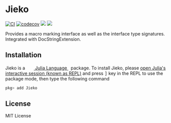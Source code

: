 # Jieko

[![CI](https://github.com/Roger-luo/Jieko.jl/actions/workflows/CI.yml/badge.svg)](https://github.com/Roger-luo/Jieko.jl/actions/workflows/CI.yml)
[![codecov](https://codecov.io/gh/Roger-luo/Jieko.jl/graph/badge.svg?token=8EIbN4OPo2)](https://codecov.io/gh/Roger-luo/Jieko.jl)
[![][docs-stable-img]][docs-stable-url]
[![][docs-dev-img]][docs-dev-url]

Provides a macro marking interface as well as the interface type signatures. Integrated with DocStringExtension.

## Installation

<p>
Jieko is a &nbsp;
    <a href="https://julialang.org">
        <img src="https://raw.githubusercontent.com/JuliaLang/julia-logo-graphics/master/images/julia.ico" width="16em">
        Julia Language
    </a>
    &nbsp; package. To install Jieko,
    please <a href="https://docs.julialang.org/en/v1/manual/getting-started/">open
    Julia's interactive session (known as REPL)</a> and press <kbd>]</kbd>
    key in the REPL to use the package mode, then type the following command
</p>

```julia
pkg> add Jieko
```

## License

MIT License

[docs-dev-img]: https://img.shields.io/badge/docs-dev-blue.svg
[docs-dev-url]: https://Roger-luo.github.io/Jieko.jl/dev/
[docs-stable-img]: https://img.shields.io/badge/docs-stable-blue.svg
[docs-stable-url]: https://Roger-luo.github.io/Jieko.jl/stable
